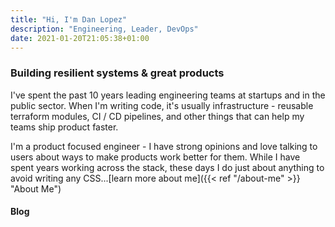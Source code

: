 ```yaml
---
title: "Hi, I'm Dan Lopez"
description: "Engineering, Leader, DevOps"
date: 2021-01-20T21:05:38+01:00
---
```

### Building resilient systems & great products

I've spent the past 10 years leading engineering teams at startups and in the public sector. When I'm writing code, it's usually infrastructure - reusable terraform modules, CI / CD pipelines, and other things that can help my teams ship product faster. 

I'm a product focused engineer - I have strong opinions and love talking to users about ways to make products work better for them. While I have spent years working across the stack, these days I do just about anything to avoid writing any CSS...[learn more about me]({{< ref "/about-me" >}} "About Me")

#### Blog